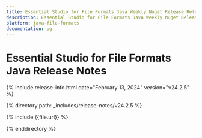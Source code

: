 ```yaml
---
title: Essential Studio for File Formats Java Weekly Nuget Release Release Notes  
description: Essential Studio for File Formats Java Weekly Nuget Release Release Notes  
platform: java-file-formats
documentation: ug
---
```


# Essential Studio for File Formats Java Release Notes  

{% include release-info.html date="February 13, 2024"  version="v24.2.5" %} 

{% directory path: _includes/release-notes/v24.2.5 %}

{% include {{file.url}} %}

{% enddirectory %}